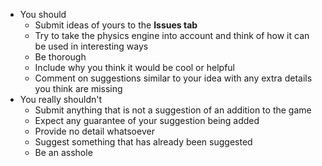 - You should
  - Submit ideas of yours to the **Issues tab**
  - Try to take the physics engine into account and think of how it can be used in interesting ways
  - Be thorough
  - Include why you think it would be cool or helpful
  - Comment on suggestions similar to your idea with any extra details you think are missing
- You really shouldn't
  - Submit anything that is not a suggestion of an addition to the game
  - Expect any guarantee of your suggestion being added
  - Provide no detail whatsoever
  - Suggest something that has already been suggested
  - Be an asshole
